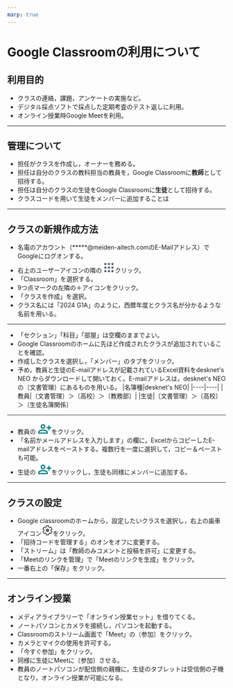 ```yaml
---
marp: true
---
```


<style>
table, th, td {
    font-size: 90%;
}
</style>
# Google Classroomの利用について
## 利用目的
- クラスの連絡，課題，アンケートの実施など。
- デジタル採点ソフトで採点した定期考査のテスト返しに利用。
- オンライン授業時Google Meetを利用。
----
## 管理について
- 担任がクラスを作成し，オーナーを務める。
- 担任は自分のクラスの教科担当の教員を，Google Classroomに**教師**として招待する。
- 担任は自分のクラスの生徒をGoogle Classroomに**生徒**として招待する。
- クラスコードを用いて生徒をメンバーに追加することは
----
## クラスの新規作成方法
- 名電のアカウント（*****@meiden-aitech.comのE-Mailアドレス）でGoogleにログオンする。
- 右上のユーザーアイコンの隣の![alt メニュー](image3.png)クリック。
- 「Classroom」を選択する。
- 9つ点マークの左隣の＋アイコンをクリック。
- 「クラスを作成」を選択。
- クラス名には「2024 G1A」のように，西暦年度とクラス名が分かるような名前を用いる。
----
- 「セクション」「科目」「部屋」は空欄のままでよい。
- Google Classroomのホームに先ほど作成されたクラスが追加されていることを確認。
- 作成したクラスを選択し，「メンバー」のタブをクリック。
- 予め，教員と生徒のE-mailアドレスが記載されているExcel資料をdesknet's NEO からダウンロードして開いておく。E-mailアドレスは，desknet's NEOの〔文書管理〕にあるものを用いる。
  |名簿種|desknet's NEO|
  |----|----|
  |教員|〔文書管理〕＞〔高校〕＞〔教務部〕|
  |生徒|〔文書管理〕＞〔高校〕＞〔生徒名簿関係〕
----
- 教員の![alt メンバー追加アイコン](image2.png)をクリック。
- 「名前かメールアドレスを入力します」の欄に，ExcelからコピーしたE-mailアドレスをペーストする。複数行を一度に選択して，コピー＆ペーストも可能。
- 生徒の![alt メンバー追加アイコン](image2.png)をクリックし，生徒も同様にメンバーに追加する。
----
<!--
  <div style="page-break-before:always"></div>
-->
## クラスの設定
- Google classroomのホームから，設定したいクラスを選択し，右上の歯車アイコン![alt text](image4.png)をクリック。
- 「招待コードを管理する」のオンをオフに変更する。
- 「ストリーム」は「教師のみコメントと投稿を許可」に変更する。
- 「Meetのリンクを管理」で「Meetのリンクを生成」をクリック。
- 一番右上の「保存」をクリック。
  <div style="page-break-before:always"></div>
----
## オンライン授業
- メディアライブラリーで「オンライン授業セット」を借りてくる。
- ノートパソコンとカメラを接続し，パソコンを起動する。
- Classroomのストリーム画面で「Meet」の〔参加〕をクリック。
- カメラとマイクの使用を許可する。
- 「今すぐ参加」をクリック。
- 同様に生徒にMeetに〔参加〕させる。
- 教員のノートパソコンが配信側の親機に，生徒のタブレットは受信側の子機となり，オンライン授業が可能になる。